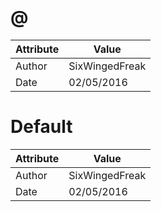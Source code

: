 # @
| Attribute | Value |
| ---  | ---     |
| Author | SixWingedFreak |
| Date | 02/05/2016 |
# Default
| Attribute | Value |
| ---  | ---     |
| Author | SixWingedFreak |
| Date | 02/05/2016 |
